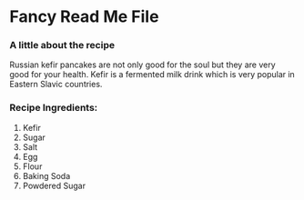 # Fancy Read Me File 
### A little about the recipe
Russian kefir pancakes are not only good for the soul but they are very good for your health. Kefir is a fermented milk drink which is very popular in Eastern Slavic countries.
### Recipe Ingredients: 
1. Kefir
2. Sugar
3. Salt
4. Egg
5. Flour
6. Baking Soda
7. Powdered Sugar
